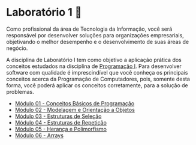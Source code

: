 # Laboratório 1 🧪

Como profissional da área de Tecnologia da Informação, você será responsável por desenvolver soluções para organizações empresariais, objetivando o melhor desempenho e o desenvolvimento de suas áreas de negócio.

A disciplina de Laboratório I tem como objetivo a aplicação prática dos conceitos estudados na disciplina de [Programação I](../programacao-1/). Para desenvolver software com qualidade é imprescindível que você conheça os principais conceitos acerca da Programação de Computadores, pois, somente desta forma, você poderá aplicar os conceitos corretamente, para a solução de problemas.

- [Módulo 01 - Conceitos Básicos de Programação](modulo-1/)
- [Módulo 02 - Modelagem e Orientação a Objetos](modulo-2/)
- [Módulo 03 - Estruturas de Seleção](modulo-3/)
- [Módulo 04 - Estruturas de Repetição](modulo-4/)
- [Módulo 05 - Herança e Polimorfismo](modulo-5/)
- [Módulo 06 - Arrays](modulo-6/)
